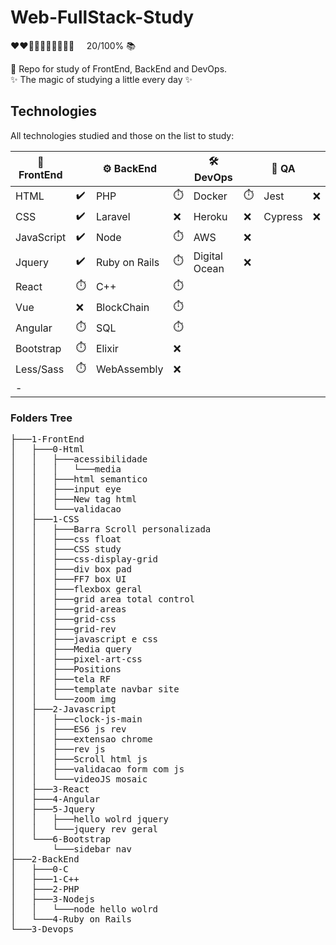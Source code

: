 # Web-FullStack-Study

<p>
❤❤🖤🖤🖤🖤🖤🖤🖤🖤 &nbsp&nbsp&nbsp 20/100% 📚 
</p>

:orange_book:	 Repo for study of FrontEnd, BackEnd and DevOps.<br>
:sparkles:  The magic of studying a little every day :sparkles:

## Technologies

All technologies studied and those on the list to study:

|🐤 FrontEnd |                      |⚙️  BackEnd    |           |🛠️ DevOps      |            |🧪 QA    |      |
| --------   | ----------           |--------------- |-----------|--------------- |---------  |----      |----- |
| HTML       |:heavy_check_mark:	  | PHP            |:stopwatch:| Docker         |:stopwatch:|Jest      |:x:   |
| CSS        |:heavy_check_mark:    | Laravel        |:x:        | Heroku         |:x:        |Cypress   |:x:   |
| JavaScript |:heavy_check_mark:    | Node           |:stopwatch:| AWS            |:x:        |          |      |
| Jquery     |:heavy_check_mark:    | Ruby on Rails  |:stopwatch:| Digital Ocean  |:x:        |          |      |
| React      |:stopwatch:           | C++            |:stopwatch:|                |           |          |      |
| Vue        |:x:                   | BlockChain     |:stopwatch:|                |           |          |      |
| Angular    |:stopwatch:           | SQL            |:stopwatch:|                |           |          |      |
| Bootstrap  |:stopwatch:           | Elixir         |:x:        |                |           |          |      |
| Less/Sass  |:stopwatch:           | WebAssembly    |:x:        |                |           |          |      |
| -          |                      |                |           |                |           |          |      |

### Folders Tree
<pre>
├───1-FrontEnd
│   ├───0-Html
│   │   ├───acessibilidade
│   │   │   └───media
│   │   ├───html semantico
│   │   ├───input eye
│   │   ├───New tag html
│   │   └───validacao
│   ├───1-CSS
│   │   ├───Barra Scroll personalizada
│   │   ├───css float
│   │   ├───CSS study
│   │   ├───css-display-grid
│   │   ├───div box pad
│   │   ├───FF7 box UI
│   │   ├───flexbox geral
│   │   ├───grid area total control
│   │   ├───grid-areas
│   │   ├───grid-css
│   │   ├───grid-rev
│   │   ├───javascript e css
│   │   ├───Media query
│   │   ├───pixel-art-css
│   │   ├───Positions
│   │   ├───tela RF
│   │   ├───template navbar site
│   │   └───zoom img
│   ├───2-Javascript
│   │   ├───clock-js-main
│   │   ├───ES6 js rev
│   │   ├───extensao chrome
│   │   ├───rev js
│   │   ├───Scroll html js
│   │   ├───validacao form com js
│   │   └───videoJS mosaic
│   ├───3-React
│   ├───4-Angular
│   ├───5-Jquery
│   │   ├───hello wolrd jquery
│   │   └───jquery rev geral
│   └───6-Bootstrap
│       └───sidebar nav
├───2-BackEnd
│   ├───0-C
│   ├───1-C++
│   ├───2-PHP
│   ├───3-Nodejs
│   │   └───node hello wolrd
│   └───4-Ruby on Rails
└───3-Devops
